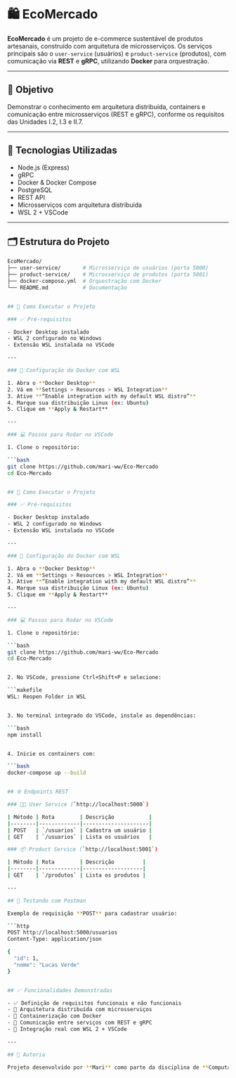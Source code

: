# 🛍️ EcoMercado

**EcoMercado** é um projeto de e-commerce sustentável de produtos artesanais, construído com arquitetura de microsserviços. Os serviços principais são o `user-service` (usuários) e `product-service` (produtos), com comunicação via **REST** e **gRPC**, utilizando **Docker** para orquestração.

---

## 📌 Objetivo

Demonstrar o conhecimento em arquitetura distribuída, containers e comunicação entre microsserviços (REST e gRPC), conforme os requisitos das Unidades I.2, I.3 e II.7.

---

## 🧱 Tecnologias Utilizadas

- Node.js (Express)
- gRPC
- Docker & Docker Compose
- PostgreSQL
- REST API
- Microsserviços com arquitetura distribuída
- WSL 2 + VSCode

---

## 🗂️ Estrutura do Projeto

```bash
EcoMercado/
├── user-service/       # Microsserviço de usuários (porta 5000)
├── product-service/    # Microsserviço de produtos (porta 5001)
├── docker-compose.yml  # Orquestração com Docker
└── README.md           # Documentação


## 🚀 Como Executar o Projeto

### ✅ Pré-requisitos

- Docker Desktop instalado
- WSL 2 configurado no Windows
- Extensão WSL instalada no VSCode

---

### 🧠 Configuração do Docker com WSL

1. Abra o **Docker Desktop**
2. Vá em **Settings > Resources > WSL Integration**
3. Ative **“Enable integration with my default WSL distro”**
4. Marque sua distribuição Linux (ex: Ubuntu)
5. Clique em **Apply & Restart**

---

### 💻 Passos para Rodar no VSCode

1. Clone o repositório:

```bash
git clone https://github.com/mari-ww/Eco-Mercado
cd Eco-Mercado


## 🚀 Como Executar o Projeto

### ✅ Pré-requisitos

- Docker Desktop instalado
- WSL 2 configurado no Windows
- Extensão WSL instalada no VSCode

---

### 🧠 Configuração do Docker com WSL

1. Abra o **Docker Desktop**
2. Vá em **Settings > Resources > WSL Integration**
3. Ative **“Enable integration with my default WSL distro”**
4. Marque sua distribuição Linux (ex: Ubuntu)
5. Clique em **Apply & Restart**

---

### 💻 Passos para Rodar no VSCode

1. Clone o repositório:

```bash
git clone https://github.com/mari-ww/Eco-Mercado
cd Eco-Mercado


2. No VSCode, pressione Ctrl+Shift+P e selecione:

```makefile
WSL: Reopen Folder in WSL


3. No terminal integrado do VSCode, instale as dependências:

```bash
npm install


4. Inicie os containers com:

```bash
docker-compose up --build


## 🌐 Endpoints REST

### 🧑‍💼 User Service (`http://localhost:5000`)

| Método | Rota        | Descrição           |
|--------|-------------|---------------------|
| POST   | `/usuarios` | Cadastra um usuário |
| GET    | `/usuarios` | Lista os usuários   |

### 📦 Product Service (`http://localhost:5001`)

| Método | Rota        | Descrição         |
|--------|-------------|-------------------|
| GET    | `/produtos` | Lista os produtos |

---

## 🧪 Testando com Postman

Exemplo de requisição **POST** para cadastrar usuário:

```http
POST http://localhost:5000/usuarios
Content-Type: application/json

{
  "id": 1,
  "nome": "Lucas Verde"
}


## ✅ Funcionalidades Demonstradas

- ✅ Definição de requisitos funcionais e não funcionais  
- 🧱 Arquitetura distribuída com microsserviços  
- 🐳 Containerização com Docker  
- 🔗 Comunicação entre serviços com REST e gRPC  
- 🧠 Integração real com WSL 2 + VSCode  

---

## 👤 Autoria

Projeto desenvolvido por **Mari** como parte da disciplina de **Computação Distribuída**.
